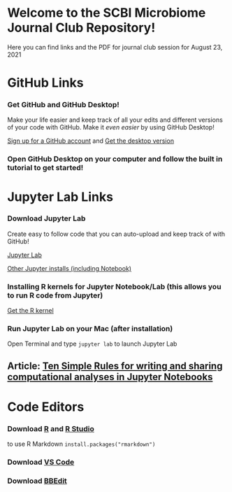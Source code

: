 # Welcome to the SCBI Microbiome Journal Club Repository!
 Here you can find links and the PDF for journal club session for August 23, 2021
 
 # GitHub Links
 
 ### Get GitHub and GitHub Desktop! 
 Make your life easier and keep track of all your edits and different versions of your code with GitHub. Make it _even easier_ by using GitHub Desktop!
 
 [Sign up for a GitHub account](https://github.com/join) and
 [Get the desktop version](https://desktop.github.com/)
 
 ### Open GitHub Desktop on your computer and follow the built in tutorial to get started!
 
 

# Jupyter Lab Links

### Download Jupyter Lab
Create easy to follow code that you can auto-upload and keep track of with GitHub!
 
 [Jupyter Lab](https://jupyterlab.readthedocs.io/en/stable/getting_started/installation.html)
 
 [Other Jupyter installs (including Notebook)](https://jupyter.readthedocs.io/en/latest/install.html)
 
 ### Installing R kernels for Jupyter Notebook/Lab (this allows you to run R code from Jupyter)
 [Get the R kernel](https://irkernel.github.io/installation/)
 
 ### Run Jupyter Lab on your Mac (after installation)
 
 Open Terminal and type
 ```jupyter lab``` 
to launch Jupyter Lab


## Article: [Ten Simple Rules for writing and sharing computational analyses in Jupyter Notebooks](https://journals.plos.org/ploscompbiol/article?id=10.1371%2Fjournal.pcbi.1007007)


# Code Editors

### Download [R](https://www.r-project.org/) and [R Studio](https://www.rstudio.com/products/rstudio/download/) 
to use R Markdown ```install.packages("rmarkdown")```

### Download [VS Code](https://code.visualstudio.com/Download)

### Download [BBEdit](http://www.barebones.com/products/bbedit/index.html)


